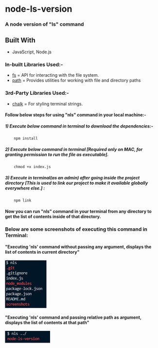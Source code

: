 # node-ls-version
###  A node version of "ls" command

## Built With
  *   JavaScript, Node.js
  
###  In-built Libraries Used:-
* [fs](https://nodejs.org/api/fs.html)  =  API for interacting with the file system.
* [path](https://nodejs.org/api/path.html)  =  Provides utilities for working with file and directory paths

###  3rd-Party Libraries Used:-
* [chalk](https://www.npmjs.com/package/chalk)  =  For styling terminal strings.

#### Follow below steps for using "nls" command in your local machine:-
 
##### 1) Execute below command in terminal to download the dependencies:-
        npm install
##### 2) Execute below command in terminal [Required only on MAC, for granting permission to run the file as executable].
        chmod +x index.js
##### 3) Execute in terminal(as an admin) after going inside the project directory [This is used to link our project to make it available         globally everywhere else.] :
        npm link
    
#### Now you can run "nls" command in your terminal from any directory to get the list of contents inside of that directory.

### Below are some screenshots of executing this command in Terminal:
#### "Executing 'nls' command without passing any argument, displays the list of contents in current directory"
![Demo Images](/screenshots/demo1.PNG?raw=true)

#### "Executing 'nls' command and passing relative path as argument, displays the list of contents at that path"
![Demo Images](/screenshots/demo2.PNG?raw=true)
